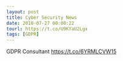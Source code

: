 ```yaml
---
layout: post
title: Cyber Security News
date: 2018-07-27 00:00:22
tourl: https://t.co/U9KYaU2Lgx
tags: [GDPR]
---
```

GDPR Consultant https://t.co/6YRMLCVW15